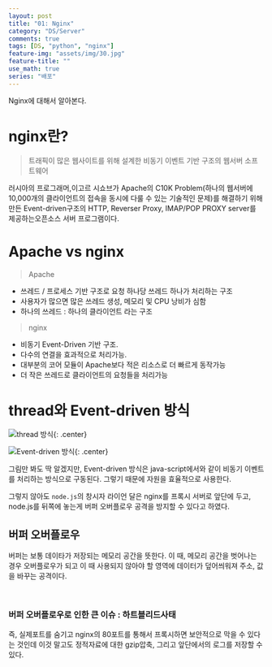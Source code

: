 ```yaml
---
layout: post
title: "01: Nginx"
category: "DS/Server"
comments: true
tags: [DS, "python", "nginx"]
feature-img: "assets/img/30.jpg"
feature-title: ""
use_math: true
series: "배포"
---
```


Nginx에 대해서 알아본다.

# nginx란?

> 트래픽이 많은 웹사이트를 위해 설계한 비동기 이벤트 기반 구조의 웹서버 소프트웨어

러시아의 프로그래머,이고르 시쇼브가 Apache의 C10K Problem(하나의 웹서버에 10,000개의 클라이언트의 접속을 동시에 다룰 수 있는 기술적인 문제)를 해결하기 위해 만든 Event-driven구조의 HTTP, Reverser Proxy, IMAP/POP PROXY server를 제공하는오픈소스 서버 프로그램이다.

# Apache vs nginx

> Apache

- 쓰레드 / 프로세스 기반 구조로 요청 하나당 쓰레드 하나가 처리하는 구조
- 사용자가 많으면 많은 쓰레드 생성, 메모리 및 CPU 낭비가 심함
- 하나의 쓰레드 : 하나의 클라이언트 라는 구조

> nginx

- 비동기 Event-Driven 기반 구조.
- 다수의 연결을 효과적으로 처리가능.
- 대부분의 코어 모듈이 Apache보다 적은 리소스로 더 빠르게 동작가능
- 더 작은 쓰레드로 클라이언트의 요청들을 처리가능

# thread와 Event-driven 방식

![thread 방식](https://mblogthumb-phinf.pstatic.net/MjAxNzAzMjZfMTI2/MDAxNDkwNDk1NjMxNzU4.wrfzv-j7_pzF4GorDTt52dZPzLcUPwnu6JJkgvD53r0g.2xqzw_4Z557pZPaKMbg5pCF3CfvyQtpBqnZrA1p9qjYg.GIF.jhc9639/mighttpd_e01.gif.gif?type=w800){: .center}

![Event-driven 방식](https://mblogthumb-phinf.pstatic.net/MjAxNzAzMjZfMTM3/MDAxNDkwNDk1NjMxNzgy.OHZ33nerX_6Hc92Mg_xjr51acwwi1P_mq3SIl7Cuhisg.niRsQQVM5CwGpXKcdOxl3bkNsmfBkqGV1ajcBpV6CvQg.GIF.jhc9639/mighttpd_e02.gif.gif?type=w800){: .center}

그림만 봐도 딱 알겠지만, Event-driven 방식은 java-script에서와 같이 비동기 이벤트를 처리하는 방식으로 구동된다. 그렇기 때문에 자원을 효율적으로 사용한다.

그렇지 않아도 `node.js`의 창시자 라이언 달은 nginx를 프록시 서버로 앞단에 두고, node.js를 뒤쪽에 놓는게 버퍼 오버플로우 공격을 방지할 수 있다고 하였다.

## 버퍼 오버플로우

버퍼는 보통 데이타가 저장되는 메모리 공간을 뜻한다. 이 때, 메모리 공간을 벗어나는 경우 오버플로우가 되고 이 때 사용되지 않아야 할 영역에 데이터가 덮어씌워져 주소, 값을 바꾸는 공격이다.

​

### 버퍼 오버플로우로 인한 큰 이슈 : 하트블리드사태

즉, 실제포트를 숨기고 nginx의 80포트를 통해서 프록시하면 보안적으로 막을 수 있다는 것인데 이것 말고도 정적자료에 대한 gzip압축, 그리고 앞단에서의 로그를 저장할 수 있다.
